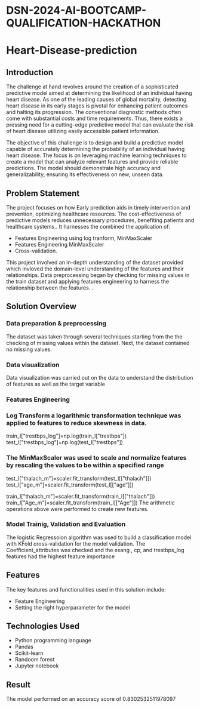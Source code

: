 # DSN-2024-AI-BOOTCAMP-QUALIFICATION-HACKATHON
# Heart-Disease-prediction
## Introduction
The challenge at hand revolves around the creation of a sophisticated predictive model aimed at determining the likelihood of an individual having heart disease. As one of the leading causes of global mortality, detecting heart disease in its early stages is pivotal for enhancing patient outcomes and halting its progression. The conventional diagnostic methods often come with substantial costs and time requirements. Thus, there exists a pressing need for a cutting-edge predictive model that can evaluate the risk of heart disease utilizing easily accessible patient information.

The objective of this challenge is to design and build a predictive model capable of accurately determining the probability of an individual having heart disease. The focus is on leveraging machine learning techniques to create a model that can analyze relevant features and provide reliable predictions. The model should demonstrate high accuracy and generalizability, ensuring its effectiveness on new, unseen data.

## Problem Statement
The project focuses on how Early prediction aids in timely intervention and prevention, optimizing healthcare resources. The cost-effectiveness of predictive models reduces unnecessary procedures, benefiting patients and healthcare systems.. It harnesses the combined the application of: 
+ Features Engineering using log tranform, MinMaxScaler
+ Features Engineering MinMaxScaler
+ Cross-validation.

This project involved an in-depth understanding of the dataset provided which invloved the domain-level understanding of the features and their relationships. Data preprocessing began by checking for  missing values in the train dataset and applying features engineering to harness the relationship between the features. .

## Solution Overview

### Data preparation & preprocessing
The dataset was taken through several techniques starting from the the checking of missing values within the dataset. Next, the dataset contained no missing  values.

### Data visualization
 Data visualization was carried out on the data to understand the distribution of features as well as the target variable 

### Features Engineering
### Log Transform a logarithmic transformation technique was applied to features to reduce skewness in data.

train_l["trestbps_log"]=np.log(train_l["trestbps"])
test_l["trestbps_log"]=np.log(test_l["trestbps"])

### The MinMaxScaler was used to scale and normalize features by rescaling the values to be within a specified range
test_l["thalach_m"]=scaler.fit_transform(test_l[["thalach"]])
test_l["age_m"]=scaler.fit_transform(test_l[["age"]])

train_l["thalach_m"]=scaler.fit_transform(train_l[["thalach"]])
train_l["Age_m"]=scaler.fit_transform(train_l[["Age"]])
The arithmetic operations above were performed to create new features.

### Model Trainig, Validation and Evaluation
The logistic Regressoion algorithm was used to build a classification model with KFold cross-validation for the model validation. The Coefficient_attributes was checked and the exang , cp, and trestbps_log features had the highest feature importance 


## Features
The key features and functionalities used in this solution include:
+ Feature Engineering 
+ Setting the right hyperparameter for the model

## Technologies Used
+ Python programming language
+ Pandas
+ Scikit-learn
+ Randoom forest
+ Jupyter notebook

## Result
The model performed on an accuracy score of  0.8302532511978097

